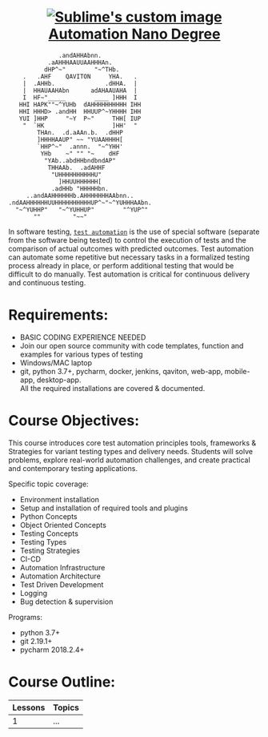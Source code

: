 <h1 align="center" text-align="center">
  <a href="https://www.qaviton.com">
    <img src="https://4.bp.blogspot.com/-7VEq5GeG5DE/VzD1zX4i8TI/AAAAAAAALCo/lWuQgHOYtyAk1LkZ4UlulZGZFl-6FxW-wCLcB/s1600/website-automated-testing-tools-and-expertise.jpg" alt="Sublime's custom image"/>
    Automation Nano Degree
  </a>
  
</h1>

```                         
              .andAHHAbnn.
           .aAHHHAAUUAAHHHAn.
          dHP^~"        "~^THb.
    .   .AHF    QAVITON     YHA.   .
    |  .AHHb.              .dHHA.  |
    |  HHAUAAHAbn      adAHAAUAHA  |
    I  HF~"_____        ____ ]HHH  I
   HHI HAPK""~^YUHb  dAHHHHHHHHHH IHH
   HHI HHHD> .andHH  HHUUP^~YHHHH IHH
   YUI ]HHP     "~Y  P~"     THH[ IUP
    "  `HK                   ]HH'  "
        THAn.  .d.aAAn.b.  .dHHP
        ]HHHHAAUP" ~~ "YUAAHHHH[
        `HHP^~"  .annn.  "~^YHH'
         YHb    ~" "" "~    dHF
          "YAb..abdHHbndbndAP"
           THHAAb.  .adAHHF
            "UHHHHHHHHHHU"
              ]HHUUHHHHHH[
            .adHHb "HHHHHbn.
     ..andAAHHHHHHb.AHHHHHHHAAbnn..
.ndAAHHHHHHUUHHHHHHHHHHUP^~"~^YUHHHAAbn.
  "~^YUHHP"   "~^YUHHUP"        "^YUP^"
       ""         "~~" 
``` 
In software testing, [`test automation`](https://en.wikipedia.org/wiki/Test_automation) is the use of special software (separate from the software being tested) to control the execution of tests and the comparison of actual outcomes with predicted outcomes. Test automation can automate some repetitive but necessary tasks in a formalized testing process already in place, or perform additional testing that would be difficult to do manually. Test automation is critical for continuous delivery and continuous testing.

Requirements:
=============

* BASIC CODING EXPERIENCE NEEDED  
* Join our open source community with code templates, function and examples for various types of testing  
* Windows/MAC laptop  
* git, python 3.7+, pycharm, docker, jenkins, qaviton, web-app, mobile-app, desktop-app.  
  All the required installations are covered & documented.  

Course Objectives:  
==================
This course introduces core test automation principles tools, frameworks & Strategies for variant testing types and delivery needs.
Students will solve problems, explore real-world automation challenges, and create practical and contemporary testing applications.  
  
Specific topic coverage:  
* Environment installation  
* Setup and installation of required tools and plugins  
* Python Concepts  
* Object Oriented Concepts  
* Testing Concepts  
* Testing Types  
* Testing Strategies  
* CI-CD  
* Automation Infrastructure  
* Automation Architecture  
* Test Driven Development  
* Logging  
* Bug detection & supervision  
  
Programs:  
* python 3.7+  
* git 2.19.1+  
* pycharm 2018.2.4+  
  
    
Course Outline:  
===============

Lessons | Topics                                                | 
------- | ----------------------------------------------------- | 
   1    | ... |     



